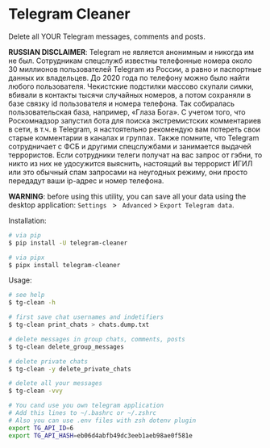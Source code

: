 # Telegram Cleaner

Delete all YOUR Telegram messages, comments and posts.

**RUSSIAN DISCLAIMER**: Telegram не является анонимным и никогда им не был. Сотрудникам спецслужб известны телефонные номера около 30 миллионов пользователей Telegram из России, а равно и паспортные данных их владельцев. До 2020 года по телефону можно было найти любого пользователя. Чекистские подстилки массово скупали симки, вбивали в контакты тысячи случайных номеров, а потом сохраняли в базе связку id пользователя и номера телефона. Так собиралась пользовательская база, например, «Глаза Бога». С учетом того, что Роскомнадзор запустил бота для поиска экстремистских комментариев в сети, в т.ч. в Telegram, я настоятельно рекомендую вам потереть свои старые комментарии в каналах и группах. Также помните, что Telegram сотрудничает с ФСБ и другими спецслужбами и занимается выдачей террористов. Если сотрудники телеги получат на вас запрос от гэбни, то никто из них не удосужится выяснить, настоящий вы террорист ИГИЛ или это обычный спам запросами на неугодных режиму, они просто передадут ваши ip-адрес и номер телефона.

**WARNING**: before using this utility, you can save all your data using the desktop application: `Settings ` > ` Advanced` > `Export Telegram data`.

Installation:

```bash
# via pip
$ pip install -U telegram-cleaner

# via pipx
$ pipx install telegram-cleaner
```

Usage:

```bash
# see help
$ tg-clean -h

# first save chat usernames and indetifiers
$ tg-clean print_chats > chats.dump.txt 

# delete messages in group chats, comments, posts
$ tg-clean delete_group_messages

# delete private chats
$ tg-clean -y delete_private_chats

# delete all your messages
$ tg-clean -vvy

# You cand use you own telegram application
# Add this lines to ~/.bashrc or ~/.zshrc
# Also you can use .env files with zsh dotenv plugin
export TG_API_ID=6
export TG_API_HASH=eb06d4abfb49dc3eeb1aeb98ae0f581e
```
